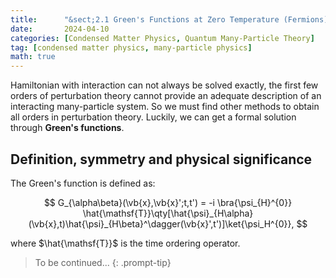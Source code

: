 ```yaml
---
title:      "&sect;2.1 Green's Functions at Zero Temperature (Fermions)"
date:       2024-04-10
categories: [Condensed Matter Physics, Quantum Many-Particle Theory]
tag: [condensed matter physics, many-particle physics]
math: true
---
```

Hamiltonian  with interaction can not always be solved exactly, the first few orders of perturbation theory cannot provide an adequate description of an interacting many-particle system. So we must find other methods to obtain all orders in perturbation theory. Luckily, we can get a formal solution through **Green's functions**.

## Definition, symmetry and physical significance
The Green's function is defined as:

$$
G_{\alpha\beta}(\vb{x},\vb{x}';t,t') = -i \bra{\psi_{H}^{0}} \hat{\mathsf{T}}\qty[\hat{\psi}_{H\alpha}(\vb{x},t)\hat{\psi}_{H\beta}^\dagger(\vb{x}',t')]\ket{\psi_H^{0}},
$$

where $\hat{\mathsf{T}}$ is the time ordering operator. 

> To be continued...
{: .prompt-tip}


<!-- <iframe
  src="https://jupyterlite.github.io/demo/repl/index.html?kernel=python&toolbar=1"
  width="100%"
  height="500px">
</iframe> -->